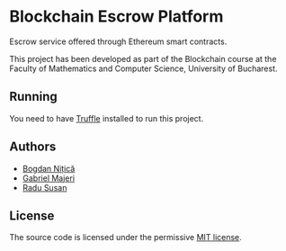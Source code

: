 # Blockchain Escrow Platform

Escrow service offered through Ethereum smart contracts.

This project has been developed as part of the Blockchain course at the Faculty of Mathematics and Computer Science, University of Bucharest.

## Running

You need to have [Truffle](https://www.trufflesuite.com/docs/truffle/getting-started/installation) installed to run this project.

## Authors

- [Bogdan Nițică](https://github.com/BogdanNitica99)
- [Gabriel Majeri](https://github.com/GabrielMajeri)
- [Radu Susan](https://github.com/SusanRadu)

## License

The source code is licensed under the permissive [MIT license](LICENSE.txt).
